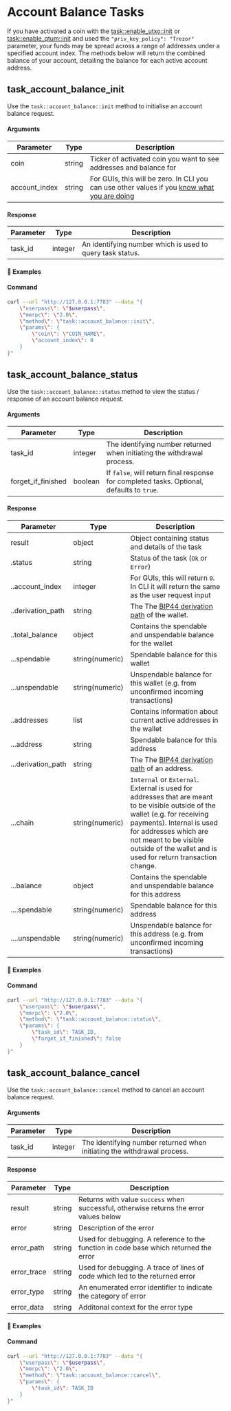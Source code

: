 # Account Balance Tasks

If you have activated a coin with the [task::enable_utxo::init](coin_activation_tasks.html#task-enable-utxo-init) or [task::enable_qtum::init](coin_activation_tasks.html#task-enable-qtum-init) and used the `"priv_key_policy": "Trezor"` parameter, your funds may be spread across a range of addresses under a specified account index. The methods below will return the combined balance of your account, detailing the balance for each active account address.


## task\_account\_balance\_init

Use the `task::account_balance::init` method to initialise an account balance request.


#### Arguments

| Parameter          | Type    | Description                                                                                                                                     |
| ------------------ | ------- | ----------------------------------------------------------------------------------------------------------------------------------------------- |
| coin               | string  | Ticker of activated coin you want to see addresses and balance for                                                                              |
| account_index      | string  | For GUIs, this will be zero. In CLI you can use other values if you [know what you are doing](https://learnmeabitcoin.com/technical/hd-wallets) |


#### Response

| Parameter  | Type    | Description                                               |
| ---------- | ------- | --------------------------------------------------------- |
| task_id    | integer | An identifying number which is used to query task status. |

#### :pushpin: Examples

#### Command

```bash
curl --url "http://127.0.0.1:7783" --data "{
    \"userpass\": \"$userpass\",
    \"mmrpc\": \"2.0\",
    \"method\": \"task::account_balance::init\",
    \"params\": {
        \"coin\": \"COIN_NAME\",
        \"account_index\": 0
    }
}"
```

<div style="margin-top: 0.5rem;">

<collapse-text hidden title="Response">

#### Response (ready, successful)

```json
{
    "mmrpc": "2.0",
    "result": {
        "task_id": 6
    },
    "id": null
}

```

</collapse-text>

</div>


## task\_account\_balance\_status

Use the `task::account_balance::status` method to view the status / response of an account balance request.


#### Arguments

| Parameter          | Type    | Description                                                                               |
| ------------------ | ------- | ----------------------------------------------------------------------------------------- |
| task_id            | integer | The identifying number returned when initiating the withdrawal process.                   |
| forget_if_finished | boolean | If `false`, will return final response for completed tasks. Optional, defaults to `true`. |


#### Response

| Parameter           | Type            | Description                                                                         |
| ------------------- | --------------- | ----------------------------------------------------------------------------------- |
| result              | object          | Object containing status and details of the task                                    |
| .status             | string          | Status of the task (`Ok` or `Error`)                                                |
| ..account_index     | integer         | For GUIs, this will return `0`. In CLI it will return the same as the user request input |
| ..derivation_path   | string          | The The [BIP44 derivation path](https://github.com/bitcoin/bips/blob/master/bip-0044.mediawiki) of the wallet. |
| ..total_balance     | object          | Contains the spendable and unspendable balance for the wallet                       |
| ...spendable        | string(numeric) | Spendable balance for this wallet                                                   |
| ...unspendable      | string(numeric) | Unspendable balance for this wallet (e.g. from unconfirmed incoming transactions)   |
| ..addresses         | list            | Contains information about current active addresses in the wallet                   |
| ...address          | string          | Spendable balance for this address                                                  |
| ...derivation_path  | string          | The The [BIP44 derivation path](https://github.com/bitcoin/bips/blob/master/bip-0044.mediawiki) of an address. |
| ...chain            | string(numeric) | `Internal` or `External`.   External is used for addresses that are meant to be visible outside of the wallet (e.g. for receiving payments). Internal is used for addresses which are not meant to be visible outside of the wallet and is used for return transaction change. |
| ...balance          | object          | Contains the spendable and unspendable balance for this address                     |
| ....spendable       | string(numeric) | Spendable balance for this address                                                  |
| ....unspendable     | string(numeric) | Unspendable balance for this address (e.g. from unconfirmed incoming transactions)  |

#### :pushpin: Examples

#### Command

```bash
curl --url "http://127.0.0.1:7783" --data "{
    \"userpass\": \"$userpass\",
    \"mmrpc\": \"2.0\",
    \"method\": \"task::account_balance::status\",
    \"params\": {
        \"task_id\": TASK_ID,
        \"forget_if_finished\": false
    }
}"
```

<div style="margin-top: 0.5rem;">

<collapse-text hidden title="Response">

#### Response (ready, successful)

```json
{
    "mmrpc": "2.0",
    "result": {
        "status": "Ok",
        "details": {
            "account_index": 0,
            "derivation_path": "m/44'/20'/0'",
            "total_balance": {
                "spendable": "99.999",
                "unspendable": "0"
            },
            "addresses": [{
                "address": "DJdsr4Mhqm1afkbxwBJfwH6236xNh5kJZU",
                "derivation_path": "m/44'/20'/0'/0/0",
                "chain": "External",
                "balance": {
                    "spendable": "49.999",
                    "unspendable": "0"
                }
            }, {
                "address": "DJdsr4Mhqm1afkbxwBJfwH6236xNh5kJZU",
                "derivation_path": "m/44'/20'/0'/0/1",
                "chain": "External",
                "balance": {
                    "spendable": "50",
                    "unspendable": "0"
                }
            }, {
                "address": "DJdsr4Mhqm1afkbxwBJfwH6236xNh5kJZU",
                "derivation_path": "m/44'/20'/0'/0/2",
                "chain": "External",
                "balance": {
                    "spendable": "0",
                    "unspendable": "0"
                }
            }]
        }
    },
    "id": null
}
```

</collapse-text>

</div>

## task\_account\_balance\_cancel

Use the `task::account_balance::cancel` method to cancel an account balance request.


#### Arguments

| Parameter          | Type    | Description                                                                               |
| ------------------ | ------- | ----------------------------------------------------------------------------------------- |
| task_id            | integer | The identifying number returned when initiating the withdrawal process.                   |


#### Response

| Parameter          | Type     | Description                                                                            |
| ------------------ | -------- | -------------------------------------------------------------------------------------- |
| result             | string   | Returns with value `success` when successful, otherwise returns the error values below |
| error              | string   | Description of the error                                                               |
| error_path         | string   | Used for debugging. A reference to the function in code base which returned the error  |
| error_trace        | string   | Used for debugging. A trace of lines of code which led to the returned error           |
| error_type         | string   | An enumerated error identifier to indicate the category of error                       |
| error_data         | string   | Additonal context for the error type                                                   |

#### :pushpin: Examples

#### Command

```bash
curl --url "http://127.0.0.1:7783" --data "{
    \"userpass\": \"$userpass\",
    \"mmrpc\": \"2.0\",
    \"method\": \"task::account_balance::cancel\",
    \"params\": {
        \"task_id\": TASK_ID
    }
}"
```

<div style="margin-top: 0.5rem;">

<collapse-text hidden title="Response">

#### Response (ready, successful)

```json
{
    "mmrpc": "2.0",
    "result": "success",
    "id": null
}
```

#### Response (error, task already finished)

```json
{
    "mmrpc": "2.0",
    "error": "Task is finished already",
    "error_path": "init_account_balance.manager",
    "error_trace": "init_account_balance:113] manager:104]",
    "error_type": "TaskFinished",
    "error_data": 2,
    "id": null
}
```

</collapse-text>

</div>
